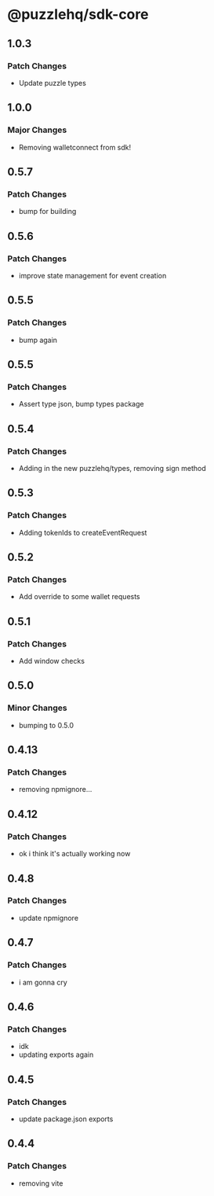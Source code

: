 # @puzzlehq/sdk-core

## 1.0.3

### Patch Changes

- Update puzzle types

## 1.0.0

### Major Changes

- Removing walletconnect from sdk!

## 0.5.7

### Patch Changes

- bump for building

## 0.5.6

### Patch Changes

- improve state management for event creation

## 0.5.5

### Patch Changes

- bump again

## 0.5.5

### Patch Changes

- Assert type json, bump types package

## 0.5.4

### Patch Changes

- Adding in the new puzzlehq/types, removing sign method

## 0.5.3

### Patch Changes

- Adding tokenIds to createEventRequest

## 0.5.2

### Patch Changes

- Add override to some wallet requests

## 0.5.1

### Patch Changes

- Add window checks

## 0.5.0

### Minor Changes

- bumping to 0.5.0

## 0.4.13

### Patch Changes

- removing npmignore...

## 0.4.12

### Patch Changes

- ok i think it's actually working now

## 0.4.8

### Patch Changes

- update npmignore

## 0.4.7

### Patch Changes

- i am gonna cry

## 0.4.6

### Patch Changes

- idk
- updating exports again

## 0.4.5

### Patch Changes

- update package.json exports

## 0.4.4

### Patch Changes

- removing vite
